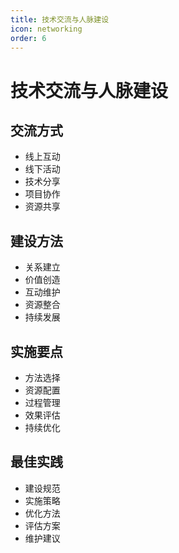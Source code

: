 ```yaml
---
title: 技术交流与人脉建设
icon: networking
order: 6
---
```


# 技术交流与人脉建设

## 交流方式
- 线上互动
- 线下活动
- 技术分享
- 项目协作
- 资源共享

## 建设方法
- 关系建立
- 价值创造
- 互动维护
- 资源整合
- 持续发展

## 实施要点
- 方法选择
- 资源配置
- 过程管理
- 效果评估
- 持续优化

## 最佳实践
- 建设规范
- 实施策略
- 优化方法
- 评估方案
- 维护建议
